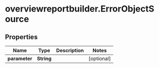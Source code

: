 # overviewreportbuilder.ErrorObjectSource

## Properties

Name | Type | Description | Notes
------------ | ------------- | ------------- | -------------
**parameter** | **String** |  | [optional] 


